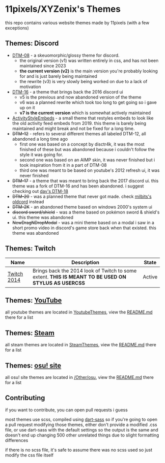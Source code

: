 # 11pixels/XYZenix's Themes

this repo contains various website themes made by 11pixels (with a few exceptions)

## Themes: Discord

* [DTM-08](https://github.com/XYZenix/DTM-08) - a skeuomorphic/glossy theme for discord.
  * the original version (v1) was written entirely in css, and has not been maintained since 2023
  * **the current version (v2)** is the main version you're probably looking for and is just barely being maintained
  * the rewrite (v3) is very slowly being worked on due to a lack of motivation
* [DTM-16](https://github.com/XYZenix/DTM-16) - a theme that brings back the 2016 discord ui
  * v5 is the previous and now abandoned version of the theme
  * v6 was a planned rewrite which took too long to get going so i gave up on it
  * **v7 is the current version** which is somewhat actively maintained
* [ActivityStyleEmbeds](https://github.com/XYZenix/ActivityStyleEmbeds) - a small theme that restyles embeds to look like the old activity feed embeds from 2019. this theme is barely being maintained and might break and not be fixed for a long time.
* ~~DTM-12~~ - refers to several different themes all labeled DTM-12, all abandoned a long time ago
  * first one was based on a concept by disctr4k, it was the most finished of these but was abandoned because i couldn't follow the style it was going for.
  * second one was based on an AIMP skin, it was never finished but i took inspiration from it in a part of DTM-08
  * third one was meant to be based on youtube's 2012 refresh ui, it was never finished
* ~~DTM-17~~ - a theme that was meant to bring back the 2017 discord ui. this theme was a fork of DTM-16 and has been abandoned. i suggest checking out [dav's DTM-18](https://github.com/davart154/DTM-18)
* ~~DTM-20~~ - was a planned theme that never got made. check [milbits's oldcord](https://github.com/milbits/oldcord) instead
* ~~DTM-2K~~ - an abandoned theme based on windows 2000's system ui
* ~~discord sword/shield~~ - was a theme based on pokémon sword & shield's ui. this theme was abandoned
* ~~NewDragNDropModal~~ - was a mini theme based on a modal i saw in a short promo video in discord's game store back when that existed. this theme was abandoned

## Themes: Twitch

Name | Description | State
-----|-------------|------
[Twitch 2014](/Twitch2014.user.css) | Brings back the 2014 look of Twitch to some extent. **THIS IS MEANT TO BE USED ON STYLUS AS USERCSS** | Active

## Themes: [YouTube](/YoutubeThemes/)

all youtube themes are located in [YoutubeThemes](/YoutubeThemes/), view the [README.md](/YoutubeThemes/README.md) there for a list

## Themes: [Steam](/SteamThemes/)

all steam themes are located in [SteamThemes](/SteamThemes/), view the [README.md](/SteamThemes/README.md) there for a list

## Themes: [osu! site](/Other/osu/)

all osu! site themes are located in [/Other/osu](/Other/osu/), view the [README.md](/Other/osu/README.md) there for a list

## Contributing
if you want to contribute, you can open pull requests i guess

most themes use scss, compiled using [dart-sass](https://sass-lang.com/dart-sass/)
so if you're going to open a pull request modifying those themes, either don't provide a modified .css file, or use dart-sass with the default settings so the output is the same and doesn't end up changing 500 other unrelated things due to slight formatting differences

if there is no scss file, it's safe to assume there was no scss used so just modify the css file itself